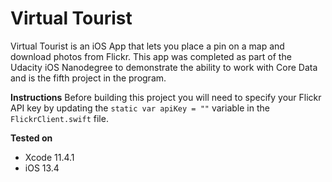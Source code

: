 # Virtual Tourist
Virtual Tourist is an iOS App that lets you place a pin on a map and download photos from Flickr. This app was completed as part of the Udacity iOS Nanodegree to demonstrate the ability to work with Core Data and is the fifth project in the program.

**Instructions**
Before building this project you will need to specify your Flickr API key by updating the `static var apiKey = ""` variable in the `FlickrClient.swift` file.

**Tested on**

- Xcode 11.4.1
- iOS 13.4
